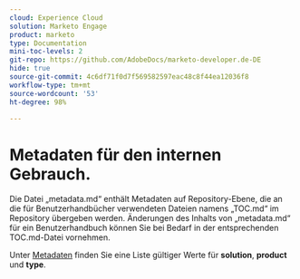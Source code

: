 ```yaml
---
cloud: Experience Cloud
solution: Marketo Engage
product: marketo
type: Documentation
mini-toc-levels: 2
git-repo: https://github.com/AdobeDocs/marketo-developer.de-DE
hide: true
source-git-commit: 4c6df71f0d7f569582597eac48c8f44ea12036f8
workflow-type: tm+mt
source-wordcount: '53'
ht-degree: 98%

---
```



# Metadaten für den internen Gebrauch.

Die Datei „metadata.md“ enthält Metadaten auf Repository-Ebene, die an die für Benutzerhandbücher verwendeten Dateien namens „TOC.md“ im Repository übergeben werden. Änderungen des Inhalts von „metadata.md“ für ein Benutzerhandbuch können Sie bei Bedarf in der entsprechenden TOC.md-Datei vornehmen.

Unter [Metadaten](https://experienceleague.adobe.com/docs/authoring-guide-exl/using/editing/user-guide-setup/metadata.html?lang=de) finden Sie eine Liste gültiger Werte für **solution**, **product** und **type**.
